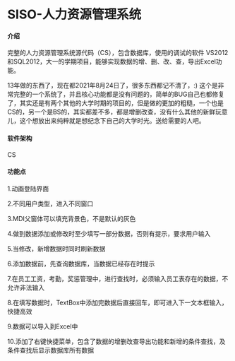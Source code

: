 # SISO-人力资源管理系统

#### 介绍

完整的人力资源管理系统源代码（CS），包含数据库，使用的调试的软件 VS2012和SQL2012，大一的学期项目，能够实现数据的增、删、改、查，导出Excel功能。

13年做的东西了，现在都2021年8月24日了，很多东西都记不清了，:)  这个是非常完整的一个系统了，并且核心功能都是没有问题的，简单的BUG自己也都修复了，其实还是有两个其他的大学时期的项目的，但是做的更加的粗糙，一个也是CS的，另一个是BS的，其实都差不多，都是增删改查，没有什么其他的新鲜玩意儿，这个想放出来纯粹就是想纪念下自己的大学时光。送给需要的人吧。

#### 软件架构

CS

#### 功能点

1.动画登陆界面

2.不同用户类型，进入不同窗口

3.MDI父窗体可以填充背景色，不是默认的灰色

4.做到数据添加或修改时至少填写一部分数据，否则有提示，要求用户输入

5.当修改，新增数据时同时刷新数据

6.添加数据前，先查询数据库，当数据已经存在时提示

7.在员工工资，考勤，奖惩管理中，进行查找时，必须输入员工表存在的数据，不允许非法输入

8.在填写数据时，TextBox中添加完数据后直接回车，即可进入下一文本框输入，快捷高效

9.数据可以导入到Excel中

10.添加了右键快捷菜单，包含了数据的增删改查导出功能和新增的条件查找，及条件查找后显示数据库所有数据

